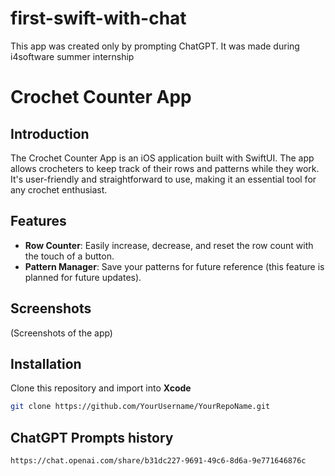 # first-swift-with-chat
This app was created only by prompting ChatGPT. It was made during i4software summer internship

# Crochet Counter App

## Introduction

The Crochet Counter App is an iOS application built with SwiftUI. The app allows crocheters to keep track of their rows and patterns while they work. It's user-friendly and straightforward to use, making it an essential tool for any crochet enthusiast.

## Features

- **Row Counter**: Easily increase, decrease, and reset the row count with the touch of a button.
- **Pattern Manager**: Save your patterns for future reference (this feature is planned for future updates).

## Screenshots

(Screenshots of the app)

## Installation

Clone this repository and import into **Xcode**

```bash
git clone https://github.com/YourUsername/YourRepoName.git

```

## ChatGPT Prompts history
```
https://chat.openai.com/share/b31dc227-9691-49c6-8d6a-9e771646876c
```
